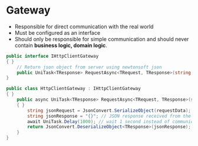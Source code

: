 # Gateway

* Responsible for direct communication with the real world
* Must be configured as an interface
* Should only be responsible for simple communication and should never contain **business logic, domain logic**.

```csharp
public interface IHttpClientGateway
{ }
    // Return json object from server using newtonsoft json
    public UniTask<TResponse> RequestAsync<TRequest, TResponse>(string url, TRequest requestData);
}
```

```csharp
public class HttpClientGateway : IHttpClientGateway
{ }
    public async UniTask<TResponse> RequestAsync<TRequest, TResponse>(string url, TRequest requestData)
    { }
        string jsonRequest = JsonConvert.SerializeObject(requestData); // serialize
        string jsonResponse = "{}"; // JSON response received from the server
        await UniTask.Delay(1000); // wait 1 second instead of communicating with the server
        return JsonConvert.DeserializeObject<TResponse>(jsonResponse); // deserialize
    }
}
```
